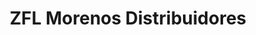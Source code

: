 ---
title: "ZFL Morenos Distribuidores"
url: /miraflores/zfl-morenos-distribuidores/
shop: general
---